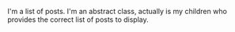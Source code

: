 I'm a list of posts. 
I'm an abstract class, actually is my children who provides the correct list of posts to display.